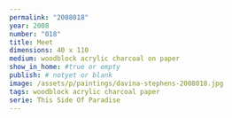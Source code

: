 ```yaml
---
permalink: "2008018"
year: 2008
number: "018"
title: Meet
dimensions: 40 x 110
medium: woodblock acrylic charcoal on paper
show_in_home: #true or empty
publish: # notyet or blank
image: /assets/p/paintings/davina-stephens-2008018.jpg
tags: woodblock acrylic charcoal paper
serie: This Side Of Paradise
---
```

